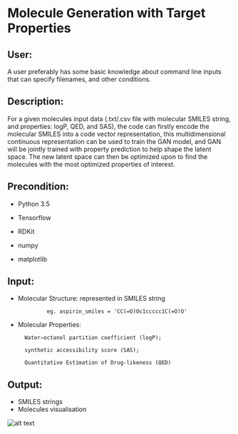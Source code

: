# Molecule Generation with Target Properties


## User: 

A user preferably has some basic knowledge about command line inputs that can specify filenames, and other conditions.


## Description:


For a given molecules input data (.txt/.csv file with molecular SMILES string, and properties: logP, QED, and SAS), the code can firstly encode the molecular SMILES into a code vector representation, this multidimensional continuous representation can be used to train the GAN model, and GAN will be jointly trained with property prediction to help shape the latent space. The new latent space can then be optimized upon to find the molecules with the most optimized properties of interest.



## Precondition: 


* Python 3.5

* Tensorflow

* RDKit

* numpy

* matplotlib



## Input:

* Molecular Structure: represented in SMILES string
                       
		       eg. aspirin_smiles = 'CC(=O)Oc1ccccc1C(=O)O'

* Molecular Properties: 
	
		Water−octanol partition coefficient (logP);
	
		synthetic accessibility score (SAS);
	
		Quantitative Estimation of Drug-likeness (QED)


## Output:

* SMILES strings
* Molecules visualisation

![alt text](https://github.com/chennnnnyize/Generative-Molecules/blob/master/Graphs/Moleculesv_Visualisation.png) 






